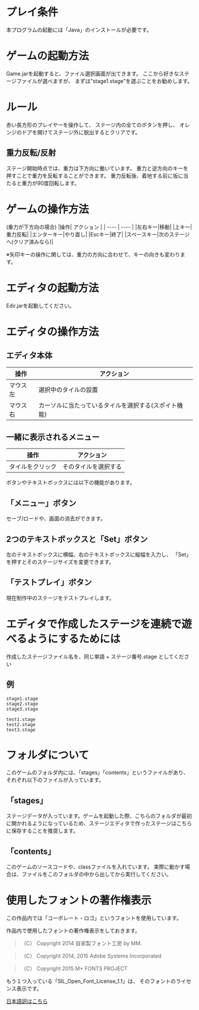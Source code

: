 # プレイ条件
本プログラムの起動には「Java」のインストールが必要です。


# ゲームの起動方法
Game.jarを起動すると、ファイル選択画面が出てきます。
ここから好きなステージファイルが選べますが、
まずは"stage1.stage"を選ぶことをお勧めします。


# ルール
赤い長方形のプレイヤーを操作して、
ステージ内の全てのボタンを押し、
オレンジのドアを開けてステージ外に脱出するとクリアです。
## 重力反転/反射
ステージ開始時点では、重力は下方向に働いています。
重力と逆方向のキーを押すことで重力を反転することができます。
重力反転後、着地する前に坂に当たると重力が90度回転します。


# ゲームの操作方法
(重力が下方向の場合)
|操作|  アクション  |
| ---- | ---- |
|左右キー|移動|
|上キー|重力反転|
|エンターキー|やり直し|
|Escキー|終了|
|スペースキー|次のステージへ(クリア済みなら)|

※矢印キーの操作に関しては、重力の方向に合わせて、キーの向きも変わります。


# エディタの起動方法
Edir.jarを起動してください。


# エディタの操作方法
## エディタ本体
|操作|  アクション  |
| ---- | ---- |
|マウス左|選択中のタイルの設置|
|マウス右|カーソルに当たっているタイルを選択する(スポイト機能)|

## 一緒に表示されるメニュー
|操作|  アクション  |
| ---- | ---- |
|タイルをクリック|そのタイルを選択する|


ボタンやテキストボックスには以下の機能があります。
## 「メニュー」ボタン
セーブ/ロードや、画面の消去ができます。

## 2つのテキストボックスと「Set」ボタン
左のテキストボックスに横幅、右のテキストボックスに縦幅を入力し、
「Set」を押すとそのステージサイズを変更できます。

## 「テストプレイ」ボタン
現在制作中のステージをテストプレイします。


# エディタで作成したステージを連続で遊べるようにするためには
作成したステージファイル名を、同じ単語 + ステージ番号.stage としてください

## 例
```
stage1.stage
stage2.stage
stage3.stage
```
```
test1.stage
test2.stage
test3.stage
```

# フォルダについて
このゲームのフォルダ内には、「stages」「contents」というファイルがあり、それぞれ以下のファイルが入っています。
## 「stages」
ステージデータが入っています。ゲームを起動した際、こちらのフォルダが最初に開かれるようになっているため、ステージエディタで作ったステージはこちらに保存することを推奨します。
## 「contents」
このゲームのソースコードや、classファイルを入れています。
実際に動かす場合は、ファイルをこのフォルダの中から出してから実行してください。

# 使用したフォントの著作権表示
この作品内では「コーポレート・ロゴ」というフォントを使用しています。

作品内で使用したフォントの著作権表示をしておきます。

> （C） Copyright 2014 自家製フォント工房 by MM.

> （C） Copyright 2014, 2015 Adobe Systems Incorporated

> （C） Copyright 2015 M+ FONTS PROJECT

もう１つ入っている「SIL_Open_Font_License_1.1」は、
そのフォントのライセンス表示です。

[日本語訳はこちら](https://licenses.opensource.jp/OFL-1.1/OFL-1.1.html)
